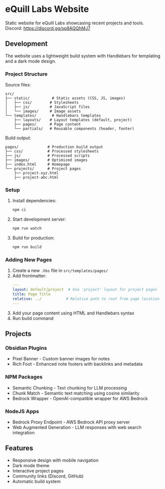# eQuill Labs Website

Static website for eQuill Labs showcasing recent projects and tools.
Discord: https://discord.gg/sp8AQQhMJ7

## Development

The website uses a lightweight build system with Handlebars for templating and a dark mode design.

### Project Structure

Source files:
```
src/
├── static/          # Static assets (CSS, JS, images)
│   ├── css/        # Stylesheets
│   ├── js/         # JavaScript files
│   └── images/     # Image assets
└── templates/       # Handlebars templates
    ├── layouts/    # Layout templates (default, project)
    ├── pages/      # Page content
    └── partials/   # Reusable components (header, footer)
```

Build output:
```
pages/             # Production build output
├── css/           # Processed stylesheets
├── js/            # Processed scripts
├── images/        # Optimized images
├── index.html     # Homepage
└── projects/      # Project pages
    ├── project-xyz.html
    ├── project-abc.html
```

### Setup

1. Install dependencies:
   ```bash
   npm ci
   ```

2. Start development server:
   ```bash
   npm run watch
   ```

3. Build for production:
   ```bash
   npm run build
   ```

### Adding New Pages

1. Create a new `.hbs` file in `src/templates/pages/`
2. Add frontmatter:
   ```yaml
   ---
   layout: default|project  # Use 'project' layout for project pages
   title: Page Title
   relative: ../           # Relative path to root from page location
   ---
   ```
3. Add your page content using HTML and Handlebars syntax
4. Run build command

## Projects

### Obsidian Plugins
- Pixel Banner - Custom banner images for notes
- Rich Foot - Enhanced note footers with backlinks and metadata

### NPM Packages
- Semantic Chunking - Text chunking for LLM processing
- Chunk Match - Semantic text matching using cosine similarity
- Bedrock Wrapper - OpenAI-compatible wrapper for AWS Bedrock

### NodeJS Apps
- Bedrock Proxy Endpoint - AWS Bedrock API proxy server
- Web Augmented Generation - LLM responses with web search integration

## Features
- Responsive design with mobile navigation
- Dark mode theme
- Interactive project pages
- Community links (Discord, GitHub)
- Automatic build system
